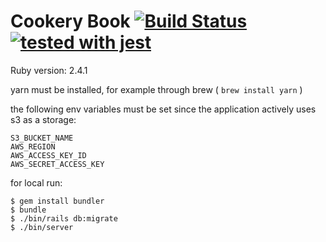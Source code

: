 # Cookery Book [![Build Status](https://travis-ci.org/scizor666/cookery-book.svg?branch=master)](https://travis-ci.org/scizor666/cookery-book) [![tested with jest](https://img.shields.io/badge/tested_with-jest-99424f.svg)](https://github.com/facebook/jest)

Ruby version: 2.4.1

yarn must be installed, for example through brew ( `brew install yarn` )

the following env variables must be set since the application actively uses s3 as a storage:

```
S3_BUCKET_NAME
AWS_REGION
AWS_ACCESS_KEY_ID
AWS_SECRET_ACCESS_KEY
```

for local run:

```
$ gem install bundler
$ bundle
$ ./bin/rails db:migrate  
$ ./bin/server
```
